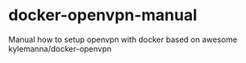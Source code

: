 # docker-openvpn-manual
Manual how to setup openvpn with docker based on awesome kylemanna/docker-openvpn
